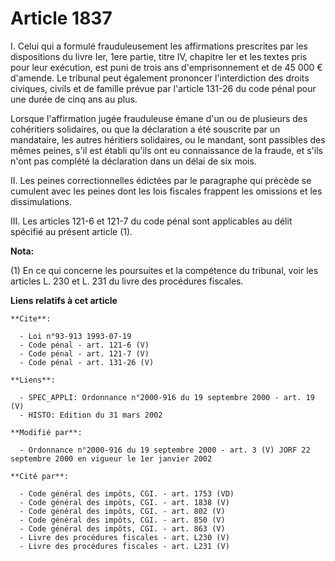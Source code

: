 # Article 1837

I. Celui qui a formulé frauduleusement les affirmations prescrites par les dispositions du livre Ier, 1ere partie, titre IV,
chapitre Ier et les textes pris pour leur exécution, est puni de trois ans d'emprisonnement et de 45 000 € d'amende. Le
tribunal peut également prononcer l'interdiction des droits civiques, civils et de famille prévue par l'article 131-26 du
code pénal pour une durée de cinq ans au plus.

Lorsque l'affirmation jugée frauduleuse émane d'un ou de plusieurs des cohéritiers solidaires, ou que la déclaration a été
souscrite par un mandataire, les autres héritiers solidaires, ou le mandant, sont passibles des mêmes peines, s'il est établi
qu'ils ont eu connaissance de la fraude, et s'ils n'ont pas complété la déclaration dans un délai de six mois.

II. Les peines correctionnelles édictées par le paragraphe qui précède se cumulent avec les peines dont les lois fiscales
frappent les omissions et les dissimulations.

III. Les articles 121-6 et 121-7 du code pénal sont applicables au délit spécifié au présent article (1).

**Nota:**

(1) En ce qui concerne les poursuites et la compétence du tribunal, voir les articles L. 230 et L. 231 du livre des
procédures fiscales.

**Liens relatifs à cet article**

	**Cite**:

	  - Loi n°93-913 1993-07-19
	  - Code pénal - art. 121-6 (V)
	  - Code pénal - art. 121-7 (V)
	  - Code pénal - art. 131-26 (V)

	**Liens**:

	  - SPEC_APPLI: Ordonnance n°2000-916 du 19 septembre 2000 - art. 19 (V)
	  - HISTO: Edition du 31 mars 2002

	**Modifié par**:

	  - Ordonnance n°2000-916 du 19 septembre 2000 - art. 3 (V) JORF 22 septembre 2000 en vigueur le 1er janvier 2002

	**Cité par**:

	  - Code général des impôts, CGI. - art. 1753 (VD)
	  - Code général des impôts, CGI. - art. 1838 (V)
	  - Code général des impôts, CGI. - art. 802 (V)
	  - Code général des impôts, CGI. - art. 850 (V)
	  - Code général des impôts, CGI. - art. 863 (V)
	  - Livre des procédures fiscales - art. L230 (V)
	  - Livre des procédures fiscales - art. L231 (V)
